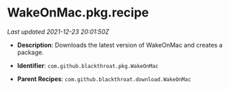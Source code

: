 # WakeOnMac.pkg.recipe

_Last updated 2021-12-23 20:01:50Z_

- **Description**: Downloads the latest version of WakeOnMac and creates a package.

- **Identifier**: `com.github.blackthroat.pkg.WakeOnMac`

- **Parent Recipes**: `com.github.blackthroat.download.WakeOnMac`
